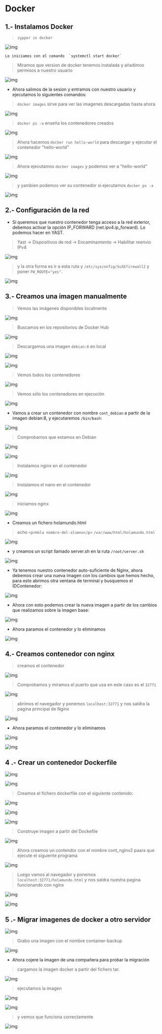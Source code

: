 # Docker

## 1.- Instalamos Docker  

> `zypper in docker`  

![img](./IMG/3.1.png)

    Lo iniciamos con el comando  `systemctl start docker`   

> Miramos que version de docker tenemos instalada   y añadimos permisos a nuestro usuario  


![img](./IMG/3.2.png)

*  Ahora salimos de la sesion y entramos con nuestro usuario y ejecutamos lo siguientes comandos:

> `docker images` sirve para ver las imagenes descargadas hasta ahora  

![img](./IMG/3.3.png)  
> `docker ps -a` enseña los contenedores creados

![img](./IMG/3.4.png)   

>Ahora hacemos `docker run hello-world` para descargar y ejecutar el contenedor "hello-world"

![img](./IMG/3.5.png)

>Ahora ejecutamos  `docker images` y podemos ver a "hello-world"

![img](./IMG/3.6.png)

>y yambien podemos ver su contenedor si ejecutamos `docker ps -a`  

![img](./IMG/3.7.png)


## 2.- Configuración de la red
* Si queremos que nuestro contenedor tenga acceso a la red exterior, debemos activar la opción IP_FORWARD (net.ipv4.ip_forward). Lo podemos hacer en YAST.

>  Yast -> Dispositivos de red -> Encaminamiento -> Habilitar reenvío IPv4

![img](./IMG/4.1.png)

> y la otra forma es ir a esta ruta y `/etc/sysconfig/SuSEfirewall2` y poner `FW_ROUTE="yes"`.

![img](./IMG/4.2.png)


## 3.- Creamos una imagen manualmente  
>  Vemos las imágenes disponibles localmente

![img](./IMG/5.1.png)

>Buscamos en los repositorios de Docker Hub

![img](./IMG/5.1.2.png)


>Descargamos una imagen `debian:8` en local

![img](./IMG/5.1.3.png)

![img](./IMG/5.1.5.png)

> Vemos todos los contenedores

![img](./IMG/5.1.6.png)

> Vemos sólo los contenedores en ejecución

![img](./IMG/5.1.7.png)

* Vamos a crear un contenedor con nombre `cont_debian` a partir de la imagen debian:8, y ejecutaremos `/bin/bash`:

![img](./IMG/5.1.8.png)

>Comprobamos que estamos en Debian

![img](./IMG/5.1.9.png)

![img](./IMG/5.1.10.png)

>Instalamos nginx en el contenedor

![img](./IMG/5.1.11.png)

> Instalamos el nano en el contenedor

![img](./IMG/5.1.12.png)

> iniciamos nginx

![img](./IMG/5.1.13.png)

* Creamos un fichero holamundo.html
> echo `<p>Hola nombre-del-alumno</p>` `/var/www/html/holamundo.html`

![img](./IMG/5.1.14.png)

* y creamos un script llamado server.sh  en la ruta `/root/server.sh`

![img](./IMG/5.1.15.png)
* Ya tenemos nuestro contenedor auto-suficiente de Nginx, ahora debemos crear una nueva imagen con los cambios que hemos hecho, para esto abrimos otra ventana de terminal y busquemos el IDContenedor:

![img](./IMG/5.1.16.png)  

* Ahora con esto podemos crear la nueva imagen a partir de los cambios que realizamos sobre la imagen base:

![img](./IMG/5.1.17.png)

* Ahora paramos el contenedor y lo eliminamos

![img](./IMG/5.1.18.png)  


## 4.- Creamos contenedor con nginx

> creamos el contenedor

![img](./IMG/5.2.1.png)

> Comprobamos y miramos el puerto que usa en este caso es el `32771`

![img](./IMG/5.2.2.png)

> abrimos el navegador y ponemos `localhost:32771` y nos saldra la pagina principal de Nginx

![img](./IMG/5.2.3.png)

* Ahora paramos el contenedor y lo eliminamos

![img](./IMG/5.2.4.png)

![img](./IMG/5.2.5.png)

## 4 .- Crear un contenedor Dockerfile  

![img](./IMG/6.2.png)

![img](./IMG/6.2.2.png)

> Creamos el fichero dockerfile con el siguiente contenido:

![img](./IMG/6.2.3.png)

![img](./IMG/6.2.4.png)

![img](./IMG/6.3.1.png)  
> Construye imagen a partir del Dockefile

![img](./IMG/6.3.png)

> Ahora creamos un contendor con el nombre cont_nginx2 paara que ejecute el siguiente programa

![img](./IMG/6.4.1.png)
> Luego vamos al navegador y ponemos `localhost:32771/holamundo.html` y nos saldra nuestra pagina funcionando con nginx

![img](./IMG/6.4.2.png)

![img](./IMG/6.4.3.png)

## 5 .- Migrar imagenes de docker a otro servidor  


![img](./IMG/7.1.png)

>Grabo una imagen con el nombre container-backup

![img](./IMG/7.2.png)
* Ahora cojere la imagen de una compañera para probar la migración

> cargamos la imagen docker a partir del fichero tar.

![img](./IMG/7.3.png)

> ejecutamos la imagen

![img](./IMG/7.4.png)

![img](./IMG/7.5.png)

> y vemos que funciona correctamente

![img](./IMG/7.6.png)
